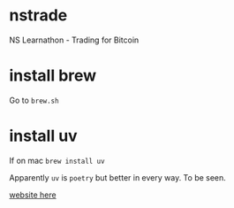 # nstrade
NS Learnathon - Trading for Bitcoin

# install brew
Go to `brew.sh`

# install uv
If on mac
`brew install uv`

Apparently `uv` is `poetry` but better in every way. To be seen.

[website here](https://docs.astral.sh/uv/getting-started/installation/)

